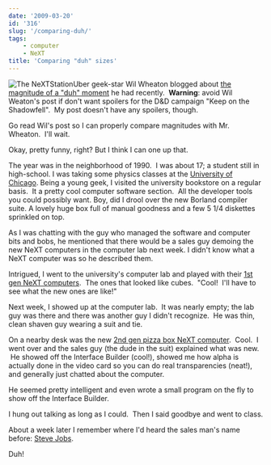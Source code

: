 ```yaml
---
date: '2009-03-20'
id: '316'
slug: '/comparing-duh/'
tags:
    - computer
    - NeXT
title: 'Comparing "duh" sizes'
---
```


![The
NeXTStation](https://upload.wikimedia.org/wikipedia/commons/0/0a/NeXTstation.jpg)Uber
geek-star Wil Wheaton blogged about
[the magnitude of a "duh" moment](http://wilwheaton.typepad.com/wwdnbackup/2009/03/in-which-wil-has-a-duh-moment-of-extraordinary-magnitude.html)
he had recently.  **Warning**: avoid Wil Weaton's post if don't want spoilers
for the D&D campaign "Keep on the Shadowfell".  My post doesn't have any
spoilers, though.

Go read Wil's post so I can properly compare magnitudes with Mr. Wheaton.
 I'll wait.

Okay, pretty funny, right? But I think I can one up that.

<!-- more -->

The year was in the neighborhood of 1990.  I was about 17; a student still in
high-school. I was taking some physics classes at
the [University of Chicago](http://www.uchicago.edu/). Being a young geek, I
visited the university bookstore on a regular basis.  It a pretty cool
computer software section.  All the developer tools you could possibly want.
Boy, did I drool over the new Borland compiler suite. A lovely huge box full
of manual goodness and a few 5 1/4 diskettes sprinkled on top.

As I was chatting with the guy who managed the software and computer bits and
bobs, he mentioned that there would be a sales guy demoing the new NeXT
computers in the computer lab next week. I didn't know what a NeXT computer
was so he described them.

Intrigued, I went to the university's computer lab and played with their
[1st gen NeXT computers](http://en.wikipedia.org/wiki/NeXT#First_generation).
 The ones that looked like cubes.  "Cool!  I'll have to see what the new ones
are like!"

Next week, I showed up at the computer lab.  It was nearly empty; the lab guy
was there and there was another guy I didn't recognize.  He was thin, clean
shaven guy wearing a suit and tie.

On a nearby desk was the new
[2nd gen pizza box NeXT computer](http://en.wikipedia.org/wiki/NeXT#Second_generation).
 Cool.  I went over and the sales guy (the dude in the suit) explained what
was new.  He showed off the Interface Builder (cool!), showed me how alpha is
actually done in the video card so you can do real transparencies (neat!), and
generally just chatted about the computer.

He seemed pretty intelligent and even wrote a small program on the fly to show
off the Interface Builder.

I hung out talking as long as I could.  Then I said goodbye and went to class.

About a week later I remember where I'd heard the sales man's name before:
[Steve Jobs](http://en.wikipedia.org/wiki/Steve_Jobs).

Duh!
